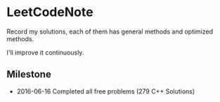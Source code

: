 LeetCodeNote
============

Record my solutions, each of them has general methods and optimized methods. 

I'll improve it continuously.

## Milestone

- 2016-06-16 Completed all free problems (279 C++ Solutions)
